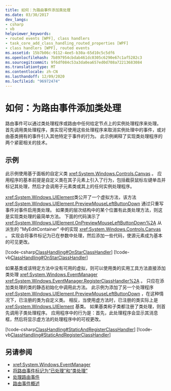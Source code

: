 ```yaml
---
title: 如何：为路由事件添加类处理
ms.date: 03/30/2017
dev_langs:
- csharp
- vb
helpviewer_keywords:
- routed events [WPF], class handlers
- task_core_add_class_handling_routed_properties [WPF]
- class handlers [WPF], routed events
ms.assetid: 15b7b06c-9112-4ee5-b30a-65d10c5c5df6
ms.openlocfilehash: 7b897954cbdab461dc0305c6290e67c1af5282c3
ms.sourcegitcommit: 9f6df084c53a3da0ea657ed0d708a72213683084
ms.translationtype: MT
ms.contentlocale: zh-CN
ms.lasthandoff: 12/09/2020
ms.locfileid: "96972474"
---
```

# <a name="how-to-add-class-handling-for-a-routed-event"></a>如何：为路由事件添加类处理
路由事件可以通过类处理程序或路由中任何给定节点上的实例处理程序来处理。 首先调用类处理程序，类实现可使用这些处理程序来取消实例处理中的事件，或对由基类拥有的事件引入其他特定于事件的行为。 此示例阐释了实现类处理程序的两个紧密相关的技术。  
  
## <a name="example"></a>示例  
 此示例使用基于面板的自定义类 <xref:System.Windows.Controls.Canvas> 。 应用程序的基本前提是自定义类在其子元素上引入了行为，包括截获鼠标左键单击并标记其处理，然后才会调用子元素类或其上的任何实例处理程序。  
  
 <xref:System.Windows.UIElement>类公开了一个虚拟方法，该方法 <xref:System.Windows.UIElement.PreviewMouseLeftButtonDown> 通过只重写事件对事件启用类处理。 如果类的层次结构中的某个位置有此类处理方法，则这是实现类处理的最简单方法。 下面的代码演示了 <xref:System.Windows.UIElement.OnPreviewMouseLeftButtonDown%2A> 从派生的 "MyEditContainer" 中的实现 <xref:System.Windows.Controls.Canvas> 。 实现会将事件标记为已在参数中处理，然后添加一些代码，使源元素成为基本的可见更改。  
  
 [!code-csharp[ClassHandling#OnStarClassHandler](~/samples/snippets/csharp/VS_Snippets_Wpf/ClassHandling/CSharp/SDKSampleLibrary/class1.cs#onstarclasshandler)]
 [!code-vb[ClassHandling#OnStarClassHandler](~/samples/snippets/visualbasic/VS_Snippets_Wpf/ClassHandling/visualbasic/sdksamplelibrary/class1.vb#onstarclasshandler)]  
  
 如果基类或该特定方法中没有可用的虚拟，则可以使用类的实用工具方法直接添加类处理 <xref:System.Windows.EventManager> <xref:System.Windows.EventManager.RegisterClassHandler%2A> 。 只应在添加类处理的类的静态初始化中调用此方法。 此示例为添加了另一个处理程序 <xref:System.Windows.UIElement.PreviewMouseLeftButtonDown> ，在这种情况下，已注册的类为自定义类。 相反，当使用虚方法时，已注册的类实际上是 <xref:System.Windows.UIElement> 基类。 如果基类和子类都注册了类处理，则首先调用子类处理程序。 应用程序中的行为是：首先，此处理程序会显示其消息框，然后将显示虚方法的处理程序中的可视更改。  
  
 [!code-csharp[ClassHandling#StaticAndRegisterClassHandler](~/samples/snippets/csharp/VS_Snippets_Wpf/ClassHandling/CSharp/SDKSampleLibrary/class1.cs#staticandregisterclasshandler)]
 [!code-vb[ClassHandling#StaticAndRegisterClassHandler](~/samples/snippets/visualbasic/VS_Snippets_Wpf/ClassHandling/visualbasic/sdksamplelibrary/class1.vb#staticandregisterclasshandler)]  
  
## <a name="see-also"></a>另请参阅

- <xref:System.Windows.EventManager>
- [将路由事件标记为“已处理”和“类处理”](marking-routed-events-as-handled-and-class-handling.md)
- [处理路由事件](how-to-handle-a-routed-event.md)
- [路由事件概述](routed-events-overview.md)
